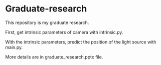 # Graduate-research

This repository is my graduate research.


First, get intrinsic parameters of camera with intrinsic.py.

With the intrinsic parameters, predict the position of the light source with main.py.

More details are in graduate_research.pptx file.
